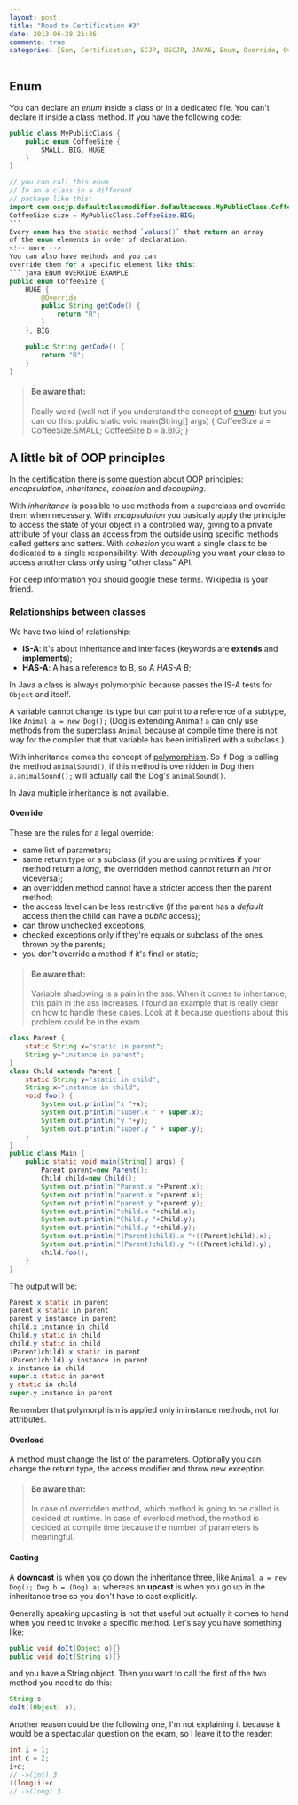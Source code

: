 ```yaml
---
layout: post
title: "Road to Certification #3"
date: 2013-06-28 21:36
comments: true
categories: [Sun, Certification, SCJP, OSCJP, JAVA6, Enum, Override, Overload]
---
```

## Enum
You can declare an *enum* inside a class or in a dedicated file. You can't declare it inside a class method.
If you have the following code:

~~~~~~~~ java
public class MyPublicClass {
	public enum CoffeeSize {
		SMALL, BIG, HUGE
	}
}

// you can call this enum
// In an a class in a different
// package like this:
import com.oscjp.defaultclassmodifier.defaultaccess.MyPublicClass.CoffeeSize;
CoffeeSize size = MyPublicClass.CoffeeSize.BIG;
```
Every enum has the static method `values()` that return an array
of the enum elements in order of declaration.
<!-- more -->
You can also have methods and you can
override them for a specific element like this:
``` java ENUM OVERRIDE EXAMPLE
public enum CoffeeSize {
	HUGE {
		@Override
		public String getCode() {
			return "R";
		}
	}, BIG;

	public String getCode() {
		return "B";
	}
}
~~~~~~~~

> #### Be aware that:
> Really weird (well not if you understand the concept of [enum](http://docs.oracle.com/javase/tutorial/java/javaOO/enum.html)) but you can do this:
	public static void main(String[] args) {
		CoffeeSize a = CoffeeSize.SMALL;
		CoffeeSize b = a.BIG;
	}


## A little bit of OOP principles
In the certification there is some question about OOP principles: *encapsulation*, *inheritance*, *cohesion* and *decoupling*.

With *inheritance* is possible to use methods from a superclass and override them when necessary. With *encapsulation* you basically apply the
principle to access the state of your object in a controlled way, giving to a private attribute of your class an access from the outside using specific methods called getters and setters. With *cohesion* you want a single class to be dedicated to a single responsibility. With *decoupling* you want your class to access another class only using "other class" API.

For deep information you should google these terms. Wikipedia is your friend.

### Relationships between classes
We have two kind of relationship:

* **IS-A**: it's about inheritance and interfaces (keywords are **extends** and **implements**);
* **HAS-A**: A has a reference to B, so A *HAS-A B*;

In Java a class is always polymorphic because passes the IS-A tests for `Object` and itself.

A variable cannot change its type but can point to a reference of a subtype, like `Animal a = new Dog();` (Dog is extending Animal! `a` can only use methods from the superclass `Animal` because at compile time there is not way for the compiler that that variable has been initialized with a subclass.).

With inheritance comes the concept of [polymorphism](http://en.wikipedia.org/wiki/Polymorphism_%28computer_science%29). So if Dog is calling the method `animalSound()`, if this method is overridden in Dog then `a.animalSound();` will actually call the Dog's `animalSound()`.

In Java multiple inheritance is not available.

#### Override
These are the rules for a legal override:

* same list of parameters;
* same return type or a subclass (if you are using primitives if your method return a *long*, the overridden method cannot return an *int* or viceversa);
* an overridden method cannot have a stricter access then the parent method;
* the access level can be less restrictive (if the parent has a *default* access then the child can have a *public* access);
* can throw unchecked exceptions;
* checked exceptions only if they're equals or subclass of the ones thrown by the parents;
* you don't override a method if it's final or static;

> #### Be aware that:
> Variable shadowing is a pain in the ass. When it comes to inheritance, this pain in the ass increases. I found an example that is really clear on how to handle these cases. Look at it because questions about this problem could be in the exam.

~~~~~~~~ java
class Parent {
    static String x="static in parent";
    String y="instance in parent";
}
class Child extends Parent {
    static String y="static in child";
    String x="instance in child";
    void foo() {
        System.out.println("x "+x);
        System.out.println("super.x " + super.x);
        System.out.println("y "+y);
        System.out.println("super.y " + super.y);
    }
}
public class Main {
    public static void main(String[] args) {
        Parent parent=new Parent();
        Child child=new Child();
        System.out.println("Parent.x "+Parent.x);
        System.out.println("parent.x "+parent.x);
        System.out.println("parent.y "+parent.y);
        System.out.println("child.x "+child.x);
        System.out.println("Child.y "+Child.y);
        System.out.println("child.y "+child.y);
        System.out.println("(Parent)child).x "+((Parent)child).x);
        System.out.println("(Parent)child).y "+((Parent)child).y);
        child.foo();
    }
}
~~~~~~~~

The output will be:

~~~~~~~~ java
Parent.x static in parent
parent.x static in parent
parent.y instance in parent
child.x instance in child
Child.y static in child
child.y static in child
(Parent)child).x static in parent
(Parent)child).y instance in parent
x instance in child
super.x static in parent
y static in child
super.y instance in parent
~~~~~~~~

Remember that polymorphism is applied only in instance methods, not for attributes.

#### Overload
A method must change the list of the parameters. Optionally you can change the return type, the access modifier and throw new exception.

> #### Be aware that:
> In case of overridden method, which method is going to be called is decided at runtime. In case of overload method, the method is decided at compile time because the number of parameters is meaningful.

#### Casting
A **downcast** is when you go down the inheritance three, like `Animal a = new Dog(); Dog b = (Dog) a;` whereas an **upcast** is when you go up in the inheritance tree so you don't have to cast explicitly.

Generally speaking upcasting is not that useful but actually it comes to hand when you need to invoke a specific method. Let's say you have something like:

~~~~~~~~ java
public void doIt(Object o){}
public void doIt(String s){}
~~~~~~~~

and you have a String object. Then you want to call the first of the two method you need to do this:

~~~~~~~~ java
String s;
doIt((Object) s);
~~~~~~~~

Another reason could be the following one, I'm not explaining it because it would be a spectacular question on the exam, so I leave it to the reader:

~~~~~~~~ java
int i = 1;
int c = 2;
i+c;
// ->(int) 3
((long)i)+c
// ->(long) 3
~~~~~~~~
